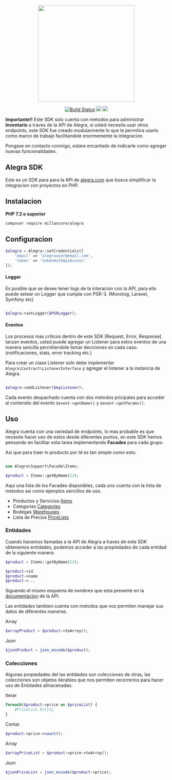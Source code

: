 <p align="center"><img width="300px" src="https://cdn2.alegra.com/website/Logos_Alegra/Logotipo-Alegra.png"></p>

<p align="center">
<a href="https://travis-ci.org/millancore/alegra?branch=master"><img src="https://travis-ci.org/millancore/alegra.svg?branch=master" alt="Build Status"></a>
<a href="https://codeclimate.com/github/millancore/alegra/maintainability"><img src="https://api.codeclimate.com/v1/badges/10674e248e908aedc7e4/maintainability" /></a>
<a href="https://codeclimate.com/github/millancore/alegra/test_coverage"><img src="https://api.codeclimate.com/v1/badges/10674e248e908aedc7e4/test_coverage" /></a>

**Importante!!** Este SDK solo cuenta con metodos para administrar **Inventario** a traves de la API de Alegra, si usted necesita usar otros endpoints, este SDK fue creado modularmente lo que le permitira usarlo como marco de trabajo facilitandole enormemente la integracion.

Pongase en contacto conmigo, estare encantado de indicarle como agregar nuevas funcionalidades. 

## Alegra SDK

Este es un SDK para para la API de [alegra.com]() que busca simplificar la integracion con proyectos en PHP.

## Instalacion  
**PHP 7.2 o superior**

```bash
composer require millancore/alegra
```

## Configuracion 

```php
$alegra = Alegra::setCredentials([
    'email' => 'alegrauser@email.com',
    'token' => 'tokenAuthApiAccess'
]);
```

#### Logger

Es posible que se desee tener logs de la interacion con la API, para ello puede setear un Logger que cumpla con PSR-3. (Monolog, Laravel, Symfony etc)

```php

$alegra->setLogger($PSRLogger);

```

#### Eventos

Los procesos mas criticos dentro de este SDK [Request, Error, Response] lanzan eventos, usted puede agregar un Listener para estos eventos de una manera sencilla permitiendole tomar deciciones en cada caso. (notificaciones, stats, error tracking etc.)

Para crear un clase Listener solo debe implementar `Alegra\Contract\ListenerInterface` y agregar el listener a la instancia de Alegra.

```php

$alegra->addListener($myListener);

```
Cada evento despachado cuenta con dos metodos pricipales para acceder al contenido del evento `$event->getName()` y `$event->getParams()`.


## Uso

Alegra cuenta con una variedad de endpoints, lo mas probable es que necesite hacer uso de estos desde diferentes puntos, en este SDK hemos pensando en facilitar esta tarea implementando
**Facades** para cada grupo.

Asi que para traer in producto por Id es tan simple como esto.

```php

use Alegra\Support\Facade\Items;

$product = Items::getByName(12);

```

Aqui una lista de los Facades disponibles, cada uno cuenta con la lista de metodos asi como ejemplos sencillos de uso.

 - Productos y Servicios [Items]()
 - Categorias [Categories]()
 - Bodegas [Warehouses]()
 - Lista de Precios [PriceLists]()

 ### Entidades

Cuando hacemos llamadas a la API de Alegra a traves de este SDK obtenemos entidades, podemos acceder a las propiedades de cada entidad de la siguiente manera.

```php
$product = Items::getByName(12);

$product->id
$product->name
$product->... 
```
Siguendo el mismo esquema de nombres que esta presente en la [documentacion](https://developer.alegra.com/docs/productos-o-servicios) de la API.

Las entidades tambien cuenta con metodos que nos permiten manejar sus datos de diferentes maneras.

Array

```php
$arrayProduct = $product->toArray();
```

Json

```php
$jsonProduct = json_encode($product);
```

### Colecciones

Algunas propiedades del las entidades son colecciones de otras, las colecciones son objetos iterables
que nos permiten recorrerlos para hacer uso de Entidades almacenadas.

Iterar
```php
foreach($product->price as $priceList) {
    #PriceList Entity
}
```

Contar
```php
$product->price->count();
```

Array
```php
$arrayPriceList = $product->price->toArray(); 
```

Json
```php
$jsonPriceList = json_encode($product->price); 
```
